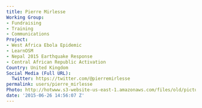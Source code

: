 ```yaml
---
title: Pierre Mirlesse
Working Group:
- Fundraising
- Training
- Communications
Project:
- West Africa Ebola Epidemic
- LearnOSM
- Nepal 2015 Earthquake Response
- Central African Republic Activation
Country: United Kingdom
Social Media (Full URL):
  Twitter: https://twitter.com/@pierremirlesse
permalink: users/pierre_mirlesse
Photo: http://hotwww.s3-website-us-east-1.amazonaws.com/files/old/pictures/picture-309-1437746541.jpg
date: '2015-06-26 14:56:07 Z'
---
```


